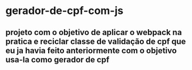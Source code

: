 # gerador-de-cpf-com-js

## projeto com o objetivo de aplicar o webpack na pratica e reciclar classe de validação de cpf que eu ja havia feito anteriormente com o objetivo usa-la como gerador de cpf